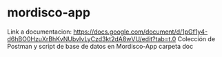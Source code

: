 # mordisco-app
Link a documentacion: https://docs.google.com/document/d/1pGf1y4-d6hBO0HzuXrBhKvNUbvIvLyCzd3kt2dA8wVU/edit?tab=t.0
Colección de Postman y script de base de datos en Mordisco-App carpeta doc

